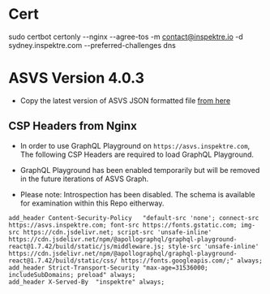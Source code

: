 # Cert
sudo certbot certonly --nginx --agree-tos -m contact@inspektre.io -d sydney.inspektre.com --preferred-challenges dns

# ASVS Version 4.0.3

- Copy the latest version of ASVS JSON formatted file [from here](https://github.com/OWASP/ASVS/blob/master/4.0/docs_en/OWASP%20Application%20Security%20Verification%20Standard%204.0.3-en.json)




## CSP Headers from Nginx

- In order to use GraphQL Playground on `https://asvs.inspektre.com`, The following CSP Headers are required to load GraphQL Playground.

- GraphQL Playground has been enabled temporarily but will be removed in the future iterations of ASVS Graph.

- Please note: Introspection has been disabled. The schema is available for examination within this Repo eitherway.

```
add_header Content-Security-Policy   "default-src 'none'; connect-src https://asvs.inspektre.com; font-src https://fonts.gstatic.com; img-src https://cdn.jsdelivr.net; script-src 'unsafe-inline' https://cdn.jsdelivr.net/npm/@apollographql/graphql-playground-react@1.7.42/build/static/js/middleware.js; style-src 'unsafe-inline' https://cdn.jsdelivr.net/npm/@apollographql/graphql-playground-react@1.7.42/build/static/css/ https://fonts.googleapis.com/;" always;
add_header Strict-Transport-Security "max-age=31536000; includeSubDomains; preload" always;
add_header X-Served-By  "inspektre" always;
```